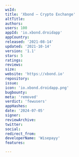 ```yaml
---
wsId: 
title: 'Xbond — Crypto Exchange'
altTitle: 
authors: 
users: 100
appId: 'io.xbond.droidapp'
appCountry: 
released: '2021-08-14'
updated: '2021-10-14'
version: '1.1'
stars: 5
ratings: 
reviews: 
size: 
website: 'https://xbond.io'
repository: 
issue: 
icon: 'io.xbond.droidapp.png'
bugbounty: 
meta: 'removed'
verdict: 'fewusers'
appHashes: 
date: '2024-07-05'
signer: 
reviewArchive: 
twitter: 
social: 
redirect_from: 
developerName: 'Wisepayy'
features: 

---
```


